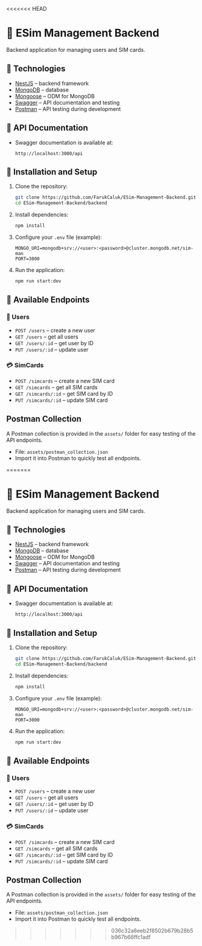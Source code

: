 <<<<<<< HEAD
# 📱 ESim Management Backend

Backend application for managing users and SIM cards.

## 🚀 Technologies

* [NestJS](https://nestjs.com/) – backend framework
* [MongoDB](https://www.mongodb.com/) – database
* [Mongoose](https://mongoosejs.com/) – ODM for MongoDB
* [Swagger](https://swagger.io/) – API documentation and testing
* [Postman](https://www.postman.com/) – API testing during development

## 📖 API Documentation

* Swagger documentation is available at:

  ```
  http://localhost:3000/api
  ```

## 🔧 Installation and Setup

1. Clone the repository:

   ```bash
   git clone https://github.com/FarukCaluk/ESim-Management-Backend.git
   cd ESim-Management-Backend/backend
   ```
2. Install dependencies:

   ```bash
   npm install
   ```
3. Configure your `.env` file (example):

   ```env
   MONGO_URI=mongodb+srv://<user>:<password>@cluster.mongodb.net/sim-man
   PORT=3000
   ```
4. Run the application:

   ```bash
   npm run start:dev
   ```

## 📌 Available Endpoints

### 👤 Users

* `POST /users` – create a new user
* `GET /users` – get all users
* `GET /users/:id` – get user by ID
* `PUT /users/:id` – update user

### 💳 SimCards

* `POST /simcards` – create a new SIM card
* `GET /simcards` – get all SIM cards
* `GET /simcards/:id` – get SIM card by ID
* `PUT /simcards/:id` – update SIM card

## Postman Collection

A Postman collection is provided in the `assets/` folder for easy testing of the API endpoints.

- File: `assets/postman_collection.json`
- Import it into Postman to quickly test all endpoints.

=======
# 📱 ESim Management Backend

Backend application for managing users and SIM cards.

## 🚀 Technologies

* [NestJS](https://nestjs.com/) – backend framework
* [MongoDB](https://www.mongodb.com/) – database
* [Mongoose](https://mongoosejs.com/) – ODM for MongoDB
* [Swagger](https://swagger.io/) – API documentation and testing
* [Postman](https://www.postman.com/) – API testing during development

## 📖 API Documentation

* Swagger documentation is available at:

  ```
  http://localhost:3000/api
  ```

## 🔧 Installation and Setup

1. Clone the repository:

   ```bash
   git clone https://github.com/FarukCaluk/ESim-Management-Backend.git
   cd ESim-Management-Backend/backend
   ```
2. Install dependencies:

   ```bash
   npm install
   ```
3. Configure your `.env` file (example):

   ```env
   MONGO_URI=mongodb+srv://<user>:<password>@cluster.mongodb.net/sim-man
   PORT=3000
   ```
4. Run the application:

   ```bash
   npm run start:dev
   ```

## 📌 Available Endpoints

### 👤 Users

* `POST /users` – create a new user
* `GET /users` – get all users
* `GET /users/:id` – get user by ID
* `PUT /users/:id` – update user

### 💳 SimCards

* `POST /simcards` – create a new SIM card
* `GET /simcards` – get all SIM cards
* `GET /simcards/:id` – get SIM card by ID
* `PUT /simcards/:id` – update SIM card

## Postman Collection

A Postman collection is provided in the `assets/` folder for easy testing of the API endpoints.

- File: `assets/postman_collection.json`
- Import it into Postman to quickly test all endpoints.

>>>>>>> 036c32a8eeb2f8502b679b28b5b967b66ffc1adf
